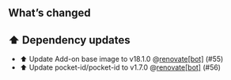 ## What’s changed

## ⬆️ Dependency updates

- ⬆️ Update Add-on base image to v18.1.0 @[renovate[bot]](https://github.com/apps/renovate) (#55)
- ⬆️ Update pocket-id/pocket-id to v1.7.0 @[renovate[bot]](https://github.com/apps/renovate) (#56)
